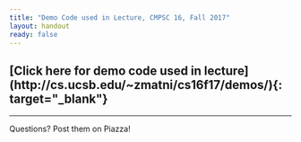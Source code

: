 ```yaml
---
title: "Demo Code used in Lecture, CMPSC 16, Fall 2017"
layout: handout
ready: false
---
```


<h2>[Click here for demo code used in lecture](http://cs.ucsb.edu/~zmatni/cs16f17/demos/){: target="_blank"}</h2>


---------------------
Questions? Post them on Piazza!
